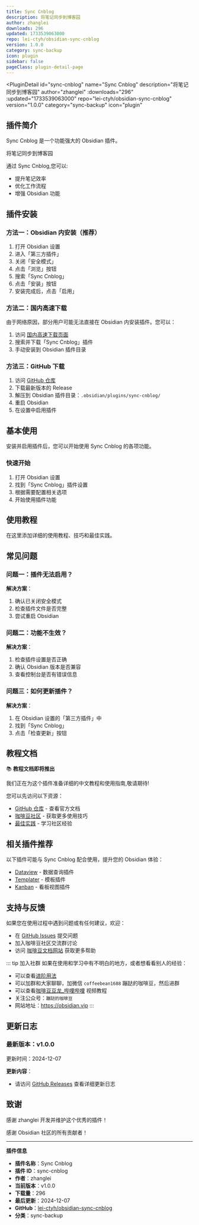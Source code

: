 ```yaml
---
title: Sync Cnblog
description: 将笔记同步到博客园
author: zhanglei
downloads: 296
updated: 1733539063000
repo: lei-ctyh/obsidian-sync-cnblog
version: 1.0.0
category: sync-backup
icon: plugin
sidebar: false
pageClass: plugin-detail-page
---
```


<PluginDetail
  id="sync-cnblog"
  name="Sync Cnblog"
  description="将笔记同步到博客园"
  author="zhanglei"
  :downloads="296"
  :updated="1733539063000"
  repo="lei-ctyh/obsidian-sync-cnblog"
  version="1.0.0"
  category="sync-backup"
  icon="plugin"
>

<!-- AUTO_GENERATED_START -->
## 插件简介

Sync Cnblog 是一个功能强大的 Obsidian 插件。

将笔记同步到博客园

通过 Sync Cnblog,您可以:

- 提升笔记效率
- 优化工作流程
- 增强 Obsidian 功能

<!-- AUTO_GENERATED_END -->

<!-- AUTO_GENERATED_START -->
## 插件安装

### 方法一：Obsidian 内安装（推荐）

1. 打开 Obsidian 设置
2. 进入「第三方插件」
3. 关闭「安全模式」
4. 点击「浏览」按钮
5. 搜索「Sync Cnblog」
6. 点击「安装」按钮
7. 安装完成后，点击「启用」

### 方法二：国内高速下载

由于网络原因，部分用户可能无法直接在 Obsidian 内安装插件。您可以：

1. 访问 [国内高速下载页面](/zh/documentation/obsidian-plugins-download.html)
2. 搜索并下载「Sync Cnblog」插件
3. 手动安装到 Obsidian 插件目录

### 方法三：GitHub 下载

1. 访问 [GitHub 仓库](https://github.com/lei-ctyh/obsidian-sync-cnblog)
2. 下载最新版本的 Release
3. 解压到 Obsidian 插件目录：`.obsidian/plugins/sync-cnblog/`
4. 重启 Obsidian
5. 在设置中启用插件

## 基本使用

安装并启用插件后，您可以开始使用 Sync Cnblog 的各项功能。

### 快速开始

1. 打开 Obsidian 设置
2. 找到「Sync Cnblog」插件设置
3. 根据需要配置相关选项
4. 开始使用插件功能

<!-- AUTO_GENERATED_END -->

<!-- CUSTOM_CONTENT_START:tutorial -->
## 使用教程

在这里添加详细的使用教程、技巧和最佳实践。

<!-- CUSTOM_CONTENT_END:tutorial -->

<!-- SHARED_CONTENT_START -->
## 常见问题

### 问题一：插件无法启用？

**解决方案**：
1. 确认已关闭安全模式
2. 检查插件文件是否完整
3. 尝试重启 Obsidian

### 问题二：功能不生效？

**解决方案**：
1. 检查插件设置是否正确
2. 确认 Obsidian 版本是否兼容
3. 查看控制台是否有错误信息

### 问题三：如何更新插件？

**解决方案**：
1. 在 Obsidian 设置的「第三方插件」中
2. 找到「Sync Cnblog」
3. 点击「检查更新」按钮

## 教程文档

📚 **教程文档即将推出**

我们正在为这个插件准备详细的中文教程和使用指南,敬请期待!

您可以先访问以下资源：
- [GitHub 仓库](https://github.com/lei-ctyh/obsidian-sync-cnblog) - 查看官方文档
- [咖啡豆社区](/zh/bases/) - 获取更多使用技巧
- [最佳实践](/zh/best-practices/) - 学习社区经验

## 相关插件推荐

以下插件可能与 Sync Cnblog 配合使用，提升您的 Obsidian 体验：

- [Dataview](/zh/plugins/dataview.html) - 数据查询插件
- [Templater](/zh/plugins/templater-obsidian.html) - 模板插件
- [Kanban](/zh/plugins/obsidian-kanban.html) - 看板视图插件

## 支持与反馈

如果您在使用过程中遇到问题或有任何建议，欢迎：

- 在 [GitHub Issues](https://github.com/lei-ctyh/obsidian-sync-cnblog/issues) 提交问题
- 加入咖啡豆社区交流群讨论
- 访问 [咖啡豆文档网站](https://obsidian.vip) 获取更多帮助

::: tip 加入社群
如果在使用和学习中有不明白的地方，或者想看看别人的经验：
- 可以查看[进阶用法](/zh/advanced)
- 可以加群和大家聊聊，加微信 `coffeebean1688` 蹦跶的咖啡豆，然后进群
- 可以查看[咖啡豆豆龙_哔哩哔哩](https://space.bilibili.com/618777356) 视频教程
- 关注公众号：`蹦跶的咖啡豆`
- 网站地址：https://obsidian.vip
:::
<!-- SHARED_CONTENT_END -->

<!-- AUTO_GENERATED_START -->
## 更新日志

### 最新版本：v1.0.0

更新时间：2024-12-07

**更新内容**：
- 请访问 [GitHub Releases](https://github.com/lei-ctyh/obsidian-sync-cnblog/releases) 查看详细更新日志

## 致谢

感谢 zhanglei 开发并维护这个优秀的插件！

感谢 Obsidian 社区的所有贡献者！

---

**插件信息**
- **插件名称**：Sync Cnblog
- **插件 ID**：sync-cnblog
- **作者**：zhanglei
- **当前版本**：v1.0.0
- **下载量**：296
- **最后更新**：2024-12-07
- **GitHub**：[lei-ctyh/obsidian-sync-cnblog](https://github.com/lei-ctyh/obsidian-sync-cnblog)
- **分类**：sync-backup
<!-- AUTO_GENERATED_END -->

</PluginDetail>

